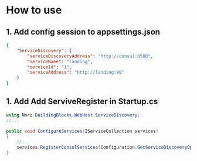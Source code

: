 # How to use

## 1. Add config session to appsettings.json 
```JSON
{
    "ServiceDiscovery": {
        "serviceDiscoveryAddress": "http://consul:8500",
        "serviceName": "landing",
        "serviceId": "1",
        "serviceAddress": "http://landing:80"
    }
}
```

## 1. Add Add ServiveRegister in Startup.cs

```C#
using Nmro.BuildingBlocks.WebHost.ServiceDiscovery;
//...

public void ConfigureServices(IServiceCollection services)
{
    //...
    services.RegisterConsulServices(Configuration.GetServiceDiscoveryOptions());
}
```
